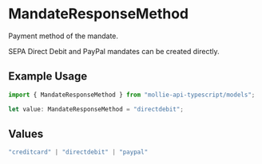 # MandateResponseMethod

Payment method of the mandate.

SEPA Direct Debit and PayPal mandates can be created directly.

## Example Usage

```typescript
import { MandateResponseMethod } from "mollie-api-typescript/models";

let value: MandateResponseMethod = "directdebit";
```

## Values

```typescript
"creditcard" | "directdebit" | "paypal"
```